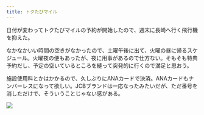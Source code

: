 ```yaml
---
title: トクたびマイル
---
```


日付が変わってトクたびマイルの予約が開始したので、週末に長崎へ行く飛行機を抑えた。

なかなかいい時間の空きがなかったので、土曜午後に出て、火曜の昼に帰るスケジュール。火曜夜の便もあったが、夜に用事があるので仕方ない。そもそも特典予約だし、予定の空いているところを縫って突発的に行くので満足と思おう。

施設使用料とかはかかるので、久しぶりにANAカードで決済。ANAカードもナンバーレスになって欲しい。JCBブランドは一応なったみたいだが、ただ番号を消しただけで、そういうことじゃない感がある。

![](https://photos.apkas.net/medium/202411/20241120-095850.webp)
